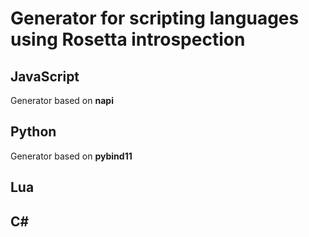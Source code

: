 # Generator for scripting languages using Rosetta introspection

## JavaScript

Generator based on **napi**

## Python

Generator based on **pybind11**

## Lua

## C#